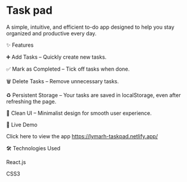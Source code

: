 # Task pad


A simple, intuitive, and efficient to-do app designed to help you stay organized and productive every day.

✨ Features

➕ Add Tasks – Quickly create new tasks.

✅ Mark as Completed – Tick off tasks when done.

🗑️ Delete Tasks – Remove unnecessary tasks.

♻️ Persistent Storage – Your tasks are saved in localStorage, even after refreshing the page.

🎨 Clean UI – Minimalist design for smooth user experience.

🚀 Live Demo

Click here to view the app
https://lymarh-taskpad.netlify.app/

🛠️ Technologies Used

React.js

CSS3
